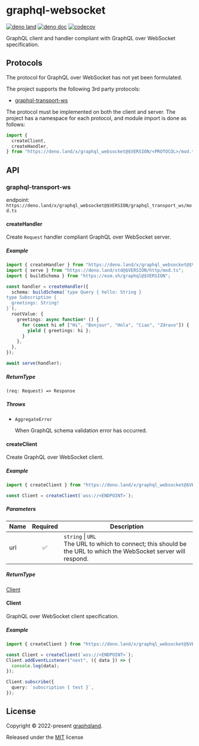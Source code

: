 # graphql-websocket

[![deno land](http://img.shields.io/badge/available%20on-deno.land/x-lightgrey.svg?logo=deno&labelColor=black&color=black)](https://deno.land/x/graphql_websocket)
[![deno doc](https://img.shields.io/badge/deno-doc-black)](https://doc.deno.land/https/deno.land/x/graphql_websocket/mod.ts)
[![codecov](https://codecov.io/gh/TomokiMiyauci/graphql-websocket/branch/main/graph/badge.svg?token=0Dq5iqtnjw)](https://codecov.io/gh/TomokiMiyauci/graphql-websocket)

GraphQL client and handler compliant with GraphQL over WebSocket specification.

## Protocols

The protocol for GraphQL over WebSocket has not yet been formulated.

The project supports the following 3rd party protocols:

- [graphql-transport-ws](https://github.com/enisdenjo/graphql-ws/blob/master/PROTOCOL.md)

The protocol must be implemented on both the client and server. The project has
a namespace for each protocol, and module import is done as follows:

```ts
import {
  createClient,
  createHandler,
} from "https://deno.land/x/graphql_websocket@$VERSION/<PROTOCOL>/mod.ts";
```

## API

### graphql-transport-ws

endpoint:
`https://deno.land/x/graphql_websocket@$VERSION/graphql_transport_ws/mod.ts`

#### createHandler

Create `Request` handler compliant GraphQL over WebSocket server.

##### Example

```ts
import { createHandler } from "https://deno.land/x/graphql_websocket@$VERSION/graphql_transport_ws/mod.ts";
import { serve } from "https://deno.land/std@$VERSION/http/mod.ts";
import { buildSchema } from "https://esm.sh/graphql@$VERSION";

const handler = createHandler({
  schema: buildSchema(`type Query { hello: String }
type Subscription {
  greetings: String!
}`),
  rootValue: {
    greetings: async function* () {
      for (const hi of ["Hi", "Bonjour", "Hola", "Ciao", "Zdravo"]) {
        yield { greetings: hi };
      }
    },
  },
});

await serve(handler);
```

##### ReturnType

`(req: Request) => Response`

##### Throws

- `AggregateError`

  When GraphQL schema validation error has occurred.

#### createClient

Create GraphQL over WebSocket client.

##### Example

```ts
import { createClient } from "https://deno.land/x/graphql_websocket@$VERSION/graphql_transport_ws/mod.ts";

const Client = createClient(`wss://<ENDPOINT>`);
```

##### Parameters

| Name |      Required      | Description                                                                                                               |
| ---- | :----------------: | ------------------------------------------------------------------------------------------------------------------------- |
| url  | :white_check_mark: | `string` &#124; `URL`<br> The URL to which to connect; this should be the URL to which the WebSocket server will respond. |

##### ReturnType

[Client](#Client)

#### Client

GraphQL over WebSocket client specification.

##### Example

```ts
import { createClient } from "https://deno.land/x/graphql_websocket@$VERSION/graphql_transport_ws/mod.ts";

const Client = createClient(`wss://<ENDPOINT>`);
Client.addEventListener("next", ({ data }) => {
  console.log(data);
});

Client.subscribe({
  query: `subscription { test }`,
});
```

## License

Copyright © 2022-present [graphqland](https://github.com/graphqland).

Released under the [MIT](./LICENSE) license
